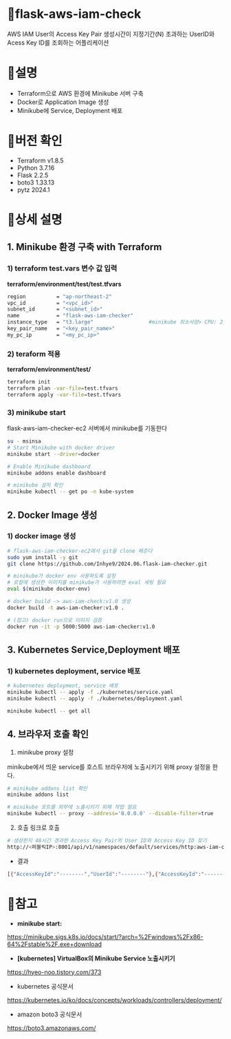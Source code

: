 # 📌flask-aws-iam-check

AWS IAM User의 Access Key Pair 생성시간이 지정기간(N) 초과하는 UserID와 Acess Key ID를 조회하는 어플리케이션 

# 📌설명

- Terraform으로 AWS 환경에 Minikube 서버 구축
- Docker로 Application Image 생성
- Minikube에 Service, Deployment 배포

# 📌버전 확인

- Terraform v1.8.5
- Python 3.7.16
- Flask 2.2.5
- boto3 1.33.13
- pytz 2024.1

# 📌상세 설명

## 1. Minikube 환경 구축 with Terraform

### 1) terraform test.vars 변수 값 입력

**terraform/environment/test/test.tfvars**

```bash
region          = "ap-northeast-2"
vpc_id          = "<vpc_id>" 
subnet_id       = "<subnet_id>"
name            = "flask-aws-iam-checker"
instance_type   = "t3.large"                  #minikube 최소사양> CPU: 2,Mem: 2GB, Disk: 20GB 
key_pair_name   = "<key_pair_name>" 
my_pc_ip        = "<my_pc_ip>"
```

### 2) teraform 적용

**terraform/environment/test/**

```bash
terraform init 
terraform plan -var-file=test.tfvars 
terraform apply -var-file=test.tfvars 
```

### 3) minikube start

 flask-aws-iam-checker-ec2 서버에서 minikube를 기동한다

```bash
su - msinsa 
# Start Minikube with docker driver 
minikube start --driver=docker

# Enable Minikube dashboard
minikube addons enable dashboard

# minikube 설치 확인 
minikube kubectl -- get po -n kube-system
```


## 2. Docker Image 생성

### 1) docker image 생성

```bash
# flask-aws-iam-checker-ec2에서 git을 clone 해준다
sudo yum install -y git 
git clone https://github.com/Inhye9/2024.06.flask-iam-checker.git

# minikube가 docker env 사용하도록 설정 
# 로컬에 생성한 이미지를 minikube가 사용하려면 eval 세팅 필요
eval $(minikube docker-env) 

# docker build -> aws-iam-check:v1.0 생성 
docker build -t aws-iam-checker:v1.0 . 

# (참고) docker run으로 이미지 검증  
docker run -it -p 5000:5000 aws-iam-checker:v1.0
```

## 3. Kubernetes Service,Deployment 배포

### 1) kubernetes deployment, service 배포

```bash
# kubernetes deployment, service 배포 
minikube kubectl -- apply -f ./kubernetes/service.yaml
minikube kubectl -- apply -f ./kubernetes/deployment.yaml

minikube kubectl -- get all 
```

## 4. 브라우저 호출 확인

1) minikube proxy 설정 

minikube에서 띄운 service를 호스트 브라우저에 노출시키기 위해 proxy 설정을 한다.

```bash
# minikube addons list 확인 
minikube addons list 

# minikube 포트를 외부에 노출시키기 위해 작업 필요 
minikube kubectl -- proxy --address='0.0.0.0' --disable-filter=true
```

    

2) 호출 링크로 호출 

```bash
# 생성한지 48시간 경과한 Access Key Pair의 User ID와 Access Key ID 찾기 
http://<퍼블릭IP>:8001/api/v1/namespaces/default/services/http:aws-iam-checker-service:/proxy/old-access-key-user?N=48
```

- 결과

```bash
[{"AccessKeyId":"--------","UserId":"--------"},{"AccessKeyId":"--------","UserId":"--------"},{"AccessKeyId":"--------","UserId":"--------"}]
```

# 📌참고

- **minikube start:**

https://minikube.sigs.k8s.io/docs/start/?arch=%2Fwindows%2Fx86-64%2Fstable%2F.exe+download 

- **[kubernetes] VirtualBox의 Minikube Service 노출시키기**

https://hyeo-noo.tistory.com/373 

- kubernetes 공식문서

https://kubernetes.io/ko/docs/concepts/workloads/controllers/deployment/ 

- amazon boto3  공식문서

https://boto3.amazonaws.com/
